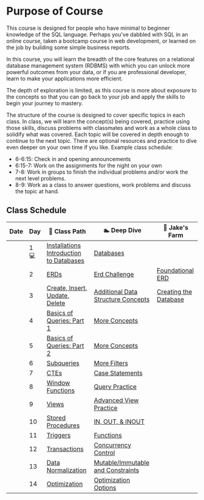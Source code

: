 # Purpose of Course

This course is designed for people who have minimal to beginner knowledge of the SQL language. Perhaps you've dabbled with SQL in an online course, taken a bootcamp course in web development, or learned on the job by building some simple business reports.

In this course, you will learn the breadth of the core features on a relational database management system (RDBMS) with which you can unlock more powerful outcomes from your data, or if you are professional developer, learn to make your applications more efficient.

The depth of exploration is limited, as this course is more about exposure to the concepts so that you can go back to your job and apply the skills to begin your journey to mastery.

The structure of the course is designed to cover specific topics in each class.  In class, we will learn the concept(s) being covered, practice using those skills, discuss problems with classmates and work as a whole class to solidify what was covered.  Each topic will be covered in depth enough to continue to the next topic.  There are optional resources and practice to dive even deeper on your own time if you like.  Example class schedule:

- 6-6:15: Check in and opening announcements
- 6:15-7: Work on the assignments for the night on your own
- 7-8: Work in groups to finish the individual problems and/or work the next level problems.  
- 8-9: Work as a class to answer questions, work problems and discuss the topic at hand.

 ##  Class Schedule 

| Date | Day   | 🚶 Class Path                                    | 🏊 Deep Dive                                      | 🔨 Jake's Farm
| ---  | ------|------------------------------------------- | ------------------------------------------------- | ----------------------------------------------------- 
|  | 1 💻 | [Installations](./Content/ClassPath/installations.md) <br>[Introduction to Databases](./Content/ClassPath/day1.md) | [Databases](./Content/DeepDive/deep1.md) | 
|  | 2 | [ERDs](./Content/ClassPath/day2.md) | [Erd Challenge](./Content/DeepDive/deep2.md)  | [Foundational ERD](./Content/BuildOwn/buildown2.md)|
|  | 3 | [Create, Insert, Update, Delete](./Content/ClassPath/day3.md)     | [Additional Data Structure Concepts](./Content/DeepDive/deep3.md) | [Creating the Database](./Content/BuildOwn/buildown3.md)|
|  | 4 | [Basics of Queries: Part 1](./Content/ClassPath/day4.md) | [More Concepts](./Content/DeepDive/deep4.md)  | 
|  | 5 | [Basics of Queries: Part 2](./Content/ClassPath/day5.md) | [ More Concepts](./Content/DeepDive/deep5.md)   |
|   | 6 | [Subqueries](./Content/ClassPath/day6.md) | [More Filters](./Content/DeepDive/deep6.md)   |
|   | 7 | [CTEs](./Content/ClassPath/day7.md) | [Case Statements](./Content/DeepDive/deep7.md)   |
|  | 8 | [Window Functions](./Content/ClassPath/day8.md) | [Query Practice](./Content/DeepDive/deep8.md)   |
|  | 9 | [Views](./Content/ClassPath/day9.md) | [Advanced View Practice](./Content/DeepDive/deep9.md)   |
|  | 10 | [Stored Procedures](./Content/ClassPath/day10.md) | [IN, OUT, & INOUT](./Content/DeepDive/deep10.md)  |
|  | 11 | [Triggers](./Content/ClassPath/day11.md) | [Functions](./Content/DeepDive/deep11.md)  | 
|  | 12 | [Transactions](./Content/ClassPath/day12.md) | [Concurrency Control](./Content/DeepDive/deep12.md)  | 
|  | 13 | [Data Normalization](./Content/ClassPath/day13.md) | [ Mutable/Immutable and Constraints](./Content/DeepDive/deep13.md)  | 
|  | 14 | [Optimization](./Content/ClassPath/day14.md) | [Optimization Options](./Content/DeepDive/deep14.md)  | 
